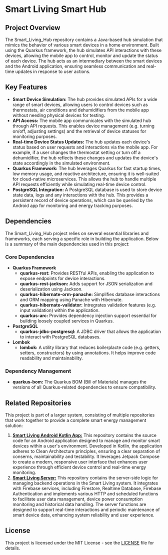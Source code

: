 # Smart Living Smart Hub

## Project Overview

The Smart_Living_Hub repository contains a Java-based hub simulation that mimics the behavior of various smart devices in a home environment. Built using the Quarkus framework, the hub simulates API interactions with these devices, allowing the mobile app to control, monitor and update the status of each device. The hub acts as an intermediary between the smart devices and the Android application, ensuring seamless communication and real-time updates in response to user actions.

## Key Features

- **Smart Device Simulation:** The hub provides simulated APIs for a wide range of smart devices, allowing users to control devices such as thermostats, air conditions and dehumidifiers from the mobile app without needing physical devices for testing.
- **API Access:** The mobile app communicates with the simulated hub through API requests. This enables device management (e.g. turning on/off, adjusting settings) and the retrieval of device statuses for monitoring purposes.
- **Real-time Device Status Updates:** The hub updates each device's status based on user requests and interactions via the mobile app. For example, if a user changes the thermostat setting or turn off a dehumidifier, the hub reflects these changes and updates the device's state accordingly in the simulated environment.
- **Quarkus Framework:** The hub leverages Quarkus for fast startup times, low memory usage, and reactive architecture, ensuring it is well-suited for cloud-native microservices. This allows the hub to handle multiple API requests efficiently while simulating real-time device control.
- **PostgreSQL Integration:** A PostgreSQL database is used to store device state data, logs and any interactions with the hub. This provides a persistent record of device operations, which can be queried by the Android app for monitoring and energy tracking purposes.

## Dependencies

The Smart_Living_Hub project relies on several essential libraries and frameworks, each serving a specific role in building the application. Below is a summary of the main dependencies used in this project:

### Core Dependencies
- **Quarkus Framework**
    - **quarkus-rest:** Provides RESTful APIs, enabling the application to expose endpoints for device interactions.
    - **quarkus-rest-jackson:** Adds support for JSON serialization and deserialization using Jackson.
    - **quarkus-hibernate-orm-panache:** Simplifies database interactions and ORM mapping using Panache with Hibernate.
    - **quarkus-hibernate-validator:** Intregrates validation features (e.g. input validation) within the application.
    - **quarkus-arc:** Provides dependency injection support essential for building loosely coupled services in Quarkus.
- **PostgreSQL**
    - **quarkus-jdbc-postgresql:** A JDBC driver that allows the application to interact with PostgreSQL databases.
- **Lombok**
    - **lombok:** A utility library that reduces boilerplacte code (e.g. getters, setters, constructors) by using annotations. It helps improve code readability and maintainability.

### Dependency Management
- **quarkus-bom:** The Quarkus BOM (Bill of Materials) manages the versions of all Quarkus-related dependencies to ensure compatibility.

## Related Repositories

This project is part of a larger system, consisting of multiple repositories that work together to provide a complete smart energy management solution:
1. **[Smart Living Android Kotlin App:](https://github.com/ApostolisSiampanis/Smart_Living)** This repository contains the source code for an Android application designed to manage and monitor smart devices within a user's environment. Developed in Kotlin, the application adheres to Clean Architecture principles, ensuring a clear separation of conserns, maintainability and testability. It leverages Jetpack Compose to create a modern, responsive user interface that enhances user experience through efficient device control and real-time energy monitoring.
2.  **[Smart Living Server:](https://github.com/ApostolisSiampanis/Smart_Living_Server)** This repository contains the server-side logic for managing backend operations in the Smart Living system. It integrates with Firebase services, including Firestore, Realtime Database, Firebase Authentication and implements various HTTP and scheduled functions to facilitate user data management, device power consumption monitoring and historical data handling. The server functions are designed to support real-time interactions and periodic maintenance of smart device data, enhancing system reliability and user experience.

## License

This project is licensed under the MIT License - see the [LICENSE](./LICENSE) file for details.
